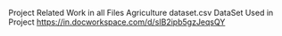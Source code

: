 Project Related Work in all Files 
Agriculture dataset.csv
DataSet Used in Project
https://in.docworkspace.com/d/sIB2ipb5gzJeqsQY


